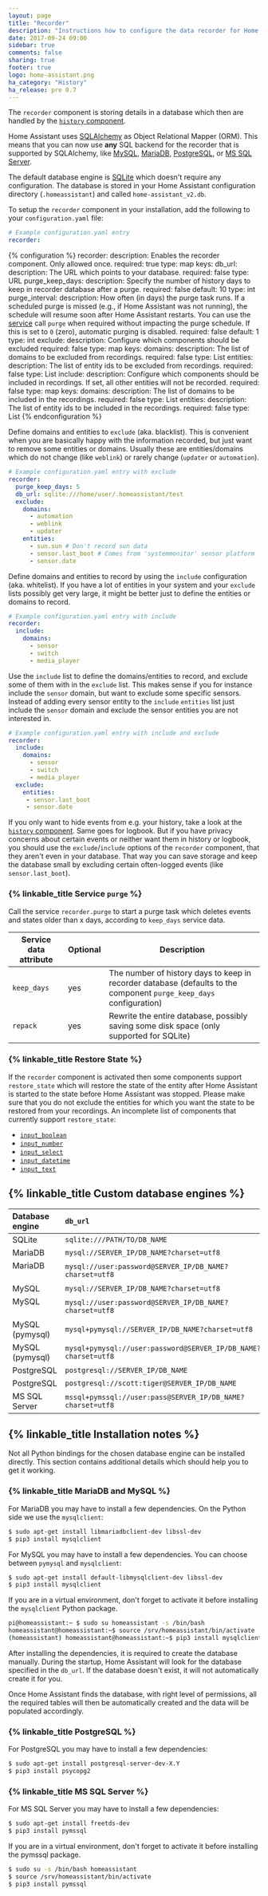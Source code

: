 ```yaml
---
layout: page
title: "Recorder"
description: "Instructions how to configure the data recorder for Home Assistant."
date: 2017-09-24 09:00
sidebar: true
comments: false
sharing: true
footer: true
logo: home-assistant.png
ha_category: "History"
ha_release: pre 0.7
---
```


The `recorder` component is storing details in a database which then are handled by the [`history` component](/components/history/).

Home Assistant uses [SQLAlchemy](http://www.sqlalchemy.org/) as Object Relational Mapper (ORM). This means that you can now use **any** SQL backend for the recorder that is supported by SQLAlchemy, like [MySQL](https://www.mysql.com/), [MariaDB](https://mariadb.org/), [PostgreSQL](https://www.postgresql.org/), or [MS SQL Server](https://www.microsoft.com/en-us/sql-server/).

The default database engine is [SQLite](https://www.sqlite.org/) which doesn't require any configuration. The database is stored in your Home Assistant configuration directory (`.homeassistant`) and called `home-assistant_v2.db`.

To setup the `recorder` component in your installation, add the following to your `configuration.yaml` file:

```yaml
# Example configuration.yaml entry
recorder:
```

{% configuration %}
  recorder:
    description: Enables the recorder component. Only allowed once.
    required: true
    type: map
    keys:
      db_url:
        description: The URL which points to your database.
        required: false
        type: URL
      purge_keep_days:
        description: Specify the number of history days to keep in recorder database after a purge.
        required: false
        default: 10
        type: int
      purge_interval:
        description: How often (in days) the purge task runs. If a scheduled purge is missed (e.g., if Home Assistant was not running), the schedule will resume soon after Home Assistant restarts. You can use the [service](#service-purge) call `purge` when required without impacting the purge schedule. If this is set to `0` (zero), automatic purging is disabled.
        required: false
        default: 1
        type: int
      exclude:
        description: Configure which components should be excluded
        required: false
        type: map
        keys:
          domains:
            description: The list of domains to be excluded from recordings.
            required: false
            type: List
          entities:
            description: The list of entity ids to be excluded from recordings.
            required: false
            type: List
      include:
        description: Configure which components should be included in recordings. If set, all other entities will not be recorded.
        required: false
        type: map
        keys:
          domains:
            description: The list of domains to be included in the recordings.
            required: false
            type: List
          entities:
            description: The list of entity ids to be included in the recordings.
            required: false
            type: List
{% endconfiguration %}

Define domains and entities to `exclude` (aka. blacklist). This is convenient when you are basically happy with the information recorded, but just want to remove some entities or domains. Usually these are entities/domains which do not change (like `weblink`) or rarely change (`updater` or `automation`).

```yaml
# Example configuration.yaml entry with exclude
recorder:
  purge_keep_days: 5
  db_url: sqlite:///home/user/.homeassistant/test
  exclude:
    domains:
      - automation
      - weblink
      - updater
    entities:
      - sun.sun # Don't record sun data
      - sensor.last_boot # Comes from 'systemmonitor' sensor platform
      - sensor.date
```

Define domains and entities to record by using the `include` configuration (aka. whitelist). If you have a lot of entities in your system and your `exclude` lists possibly get very large, it might be better just to define the entities or domains to record.

```yaml
# Example configuration.yaml entry with include
recorder:
  include:
    domains:
      - sensor
      - switch
      - media_player
```

Use the `include` list to define the domains/entities to record, and exclude some of them with in the `exclude` list. This makes sense if you for instance include the `sensor` domain, but want to exclude some specific sensors. Instead of adding every sensor entity to the `include` `entities` list just include the `sensor` domain and exclude the sensor entities you are not interested in.

```yaml
# Example configuration.yaml entry with include and exclude
recorder:
  include:
    domains:
      - sensor
      - switch
      - media_player
  exclude:
    entities:
     - sensor.last_boot
     - sensor.date
```

If you only want to hide events from e.g. your history, take a look at the [`history` component](/components/history/). Same goes for logbook. But if you have privacy concerns about certain events or neither want them in history or logbook, you should use the `exclude`/`include` options of the `recorder` component, that they aren't even in your database. That way you can save storage and keep the database small by excluding certain often-logged events (like `sensor.last_boot`).

### {% linkable_title Service `purge` %}

Call the service `recorder.purge` to start a purge task which deletes events and states older than x days, according to `keep_days` service data.

| Service data attribute | Optional | Description |
| ---------------------- | -------- | ----------- |
| `keep_days`            |      yes | The number of history days to keep in recorder database (defaults to the component `purge_keep_days` configuration)
| `repack`               |      yes | Rewrite the entire database, possibly saving some disk space (only supported for SQLite)

### {% linkable_title Restore State %}

If the `recorder` component is activated then some components support `restore_state` which will restore the state of the entity after Home Assistant is started to the state before Home Assistant was stopped. Please make sure that you do not exclude the entities for which you want the state to be restored from your recordings. An incomplete list of components that currently support `restore_state`:

* [`input_boolean`](/components/input_boolean/#restore-state)
* [`input_number`](/components/input_number/#restore-state)
* [`input_select`](/components/input_select/#restore-state)
* [`input_datetime`](/components/input_datetime/#restore-state)
* [`input_text`](/components/input_text/#restore-state)


## {% linkable_title Custom database engines %}

| Database engine | `db_url`                                                 | 
| :---------------|:---------------------------------------------------------|
| SQLite          | `sqlite:///PATH/TO/DB_NAME`                              |
| MariaDB         | `mysql://SERVER_IP/DB_NAME?charset=utf8`                 |
| MariaDB         | `mysql://user:password@SERVER_IP/DB_NAME?charset=utf8`   |
| MySQL           | `mysql://SERVER_IP/DB_NAME?charset=utf8`                 |
| MySQL           | `mysql://user:password@SERVER_IP/DB_NAME?charset=utf8`   |
| MySQL (pymysql) | `mysql+pymysql://SERVER_IP/DB_NAME?charset=utf8`         |
| MySQL (pymysql) | `mysql+pymysql://user:password@SERVER_IP/DB_NAME?charset=utf8` |
| PostgreSQL      | `postgresql://SERVER_IP/DB_NAME`                         |
| PostgreSQL      | `postgresql://scott:tiger@SERVER_IP/DB_NAME`             |
| MS SQL Server   | `mssql+pymssql://user:pass@SERVER_IP/DB_NAME?charset=utf8` |

## {% linkable_title Installation notes %}

Not all Python bindings for the chosen database engine can be installed directly. This section contains additional details which should help you to get it working.

### {% linkable_title MariaDB and MySQL %}

For MariaDB you may have to install a few dependencies. On the Python side we use the `mysqlclient`:

```bash
$ sudo apt-get install libmariadbclient-dev libssl-dev
$ pip3 install mysqlclient
```

For MySQL you may have to install a few dependencies. You can choose between `pymysql` and `mysqlclient`:

```bash
$ sudo apt-get install default-libmysqlclient-dev libssl-dev
$ pip3 install mysqlclient
```

If you are in a virtual environment, don't forget to activate it before installing the `mysqlclient` Python package.

```bash
pi@homeassistant:~ $ sudo su homeassistant -s /bin/bash  
homeassistant@homeassistant:~$ source /srv/homeassistant/bin/activate
(homeassistant) homeassistant@homeassistant:~$ pip3 install mysqlclient
```

After installing the dependencies, it is required to create the database manually. During the startup, Home Assistant will look for the database specified in the `db_url`. If the database doesn't exist, it will not automatically create it for you. 

Once Home Assistant finds the database, with right level of permissions, all the required tables will then be automatically created and the data will be populated accordingly.

### {% linkable_title PostgreSQL %}

For PostgreSQL you may have to install a few dependencies:

```bash
$ sudo apt-get install postgresql-server-dev-X.Y
$ pip3 install psycopg2
```

### {% linkable_title MS SQL Server %}

For MS SQL Server you may have to install a few dependencies:

```bash
$ sudo apt-get install freetds-dev
$ pip3 install pymssql
```

If you are in a virtual environment, don't forget to activate it before installing the pymssql package.

```bash
$ sudo su -s /bin/bash homeassistant
$ source /srv/homeassistant/bin/activate
$ pip3 install pymssql
```
